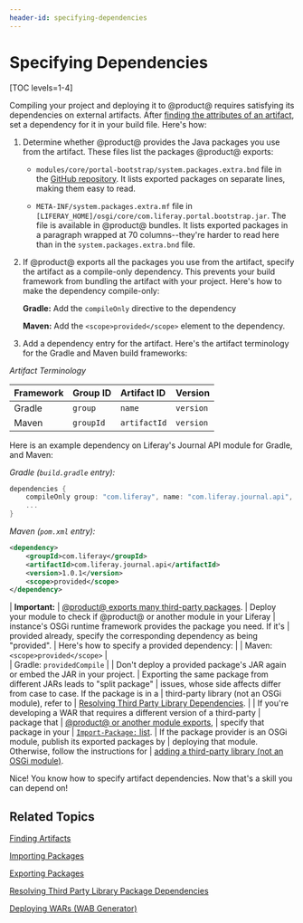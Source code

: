 ```yaml
---
header-id: specifying-dependencies
---
```


# Specifying Dependencies

[TOC levels=1-4]

Compiling your project and deploying it to @product@ requires satisfying its
dependencies on external artifacts. After
[finding the attributes of an artifact](/docs/7-2/customization/-/knowledge_base/c/finding-artifacts), 
set a dependency for it in your build file. Here's how: 

1.  Determine whether @product@ provides the Java packages you use from the 
    artifact. These files list the packages @product@ exports:

    -   `modules/core/portal-bootstrap/system.packages.extra.bnd` file in the
        [GitHub repository](https://github.com/liferay/liferay-portal/blob/7.2.x/modules/core/portal-bootstrap/system.packages.extra.bnd).
        It lists exported packages on separate lines, making them easy to read. 

    -   `META-INF/system.packages.extra.mf` file in
        `[LIFERAY_HOME]/osgi/core/com.liferay.portal.bootstrap.jar`. The file is
        available in @product@ bundles. It lists exported packages in a
        paragraph wrapped at 70 columns--they're harder to read here than in the
        `system.packages.extra.bnd` file. 

2.  If @product@ exports all the packages you use from the artifact, specify the
    artifact as a compile-only dependency. This prevents your build framework
    from bundling the artifact with your project. Here's how to make the
    dependency compile-only:

    **Gradle:** Add the `compileOnly` directive to the dependency
    
    **Maven:** Add the `<scope>provided</scope>` element to the dependency. 

3.  Add a dependency entry for the artifact. Here's the artifact terminology for
    the Gradle and Maven build frameworks:

*Artifact Terminology*

| Framework | Group ID  | Artifact ID  | Version   |
| :-------- | :-------- | :----------- | :-------- |
| Gradle    | `group`   | `name`       | `version` |
| Maven     | `groupId` | `artifactId` | `version` |

Here is an example dependency on Liferay's Journal API module for Gradle,
and Maven: 

*Gradle (`build.gradle` entry):*

```groovy
dependencies {
    compileOnly group: "com.liferay", name: "com.liferay.journal.api", version: "1.0.1"
    ...
}
```

*Maven (`pom.xml` entry):*

```xml
<dependency>
    <groupId>com.liferay</groupId>
    <artifactId>com.liferay.journal.api</artifactId>
    <version>1.0.1</version>
    <scope>provided</scope>
</dependency>
```

| **Important:**
| [@product@ exports many third-party packages](/docs/7-2/reference/-/knowledge_base/r/third-party-packages-portal-exports).
| Deploy your module to check if @product@ or another module in your Liferay
| instance's OSGi runtime framework provides the package you need. If it's
| provided already, specify the corresponding dependency as being "provided".
| Here's how to specify a provided dependency:
| 
| Maven: `<scope>provided</scope>`
|  
| Gradle: `providedCompile`
|
| Don't deploy a provided package's JAR again or embed the JAR in  your project.
| Exporting the same package from different JARs leads to "split package" 
| issues, whose side affects differ from case to case. If the package is in a
| third-party library (not an OSGi module), refer to
| [Resolving Third
Party Library Dependencies](/docs/7-2/customization/-/knowledge_base/c/adding-third-party-libraries-to-a-module). 
|
| If you're developing a WAR that requires a different version of a third-party 
| package that
| [@product@ or another module exports](/docs/7-2/reference/-/knowledge_base/r/third-party-packages-portal-exports),
| specify that package in your
| [`Import-Package:` list](/docs/7-2/customization/-/knowledge_base/c/importing-packages).
| If the package provider is an OSGi module, publish its exported packages by 
| deploying that module. Otherwise, follow the instructions for
| [adding a third-party library (not an OSGi module)](/docs/7-2/customization/-/knowledge_base/c/adding-third-party-libraries-to-a-module). 

Nice! You know how to specify artifact dependencies. Now that's a skill you can
depend on! 

## Related Topics 

[Finding Artifacts](/docs/7-2/customization/-/knowledge_base/c/finding-artifacts)

[Importing Packages](/docs/7-2/customization/-/knowledge_base/c/importing-packages)

[Exporting Packages](/docs/7-2/customization/-/knowledge_base/c/exporting-packages)

[Resolving Third Party Library Package Dependencies](/docs/7-2/customization/-/knowledge_base/c/adding-third-party-libraries-to-a-module)

[Deploying WARs \(WAB Generator\)](/docs/7-2/customization/-/knowledge_base/c/deploying-wars-wab-generator)
